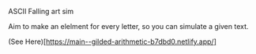 ASCII Falling art sim

Aim to make an elelment for every letter, so you can simulate a given text.

(See Here)[https://main--gilded-arithmetic-b7dbd0.netlify.app/]
